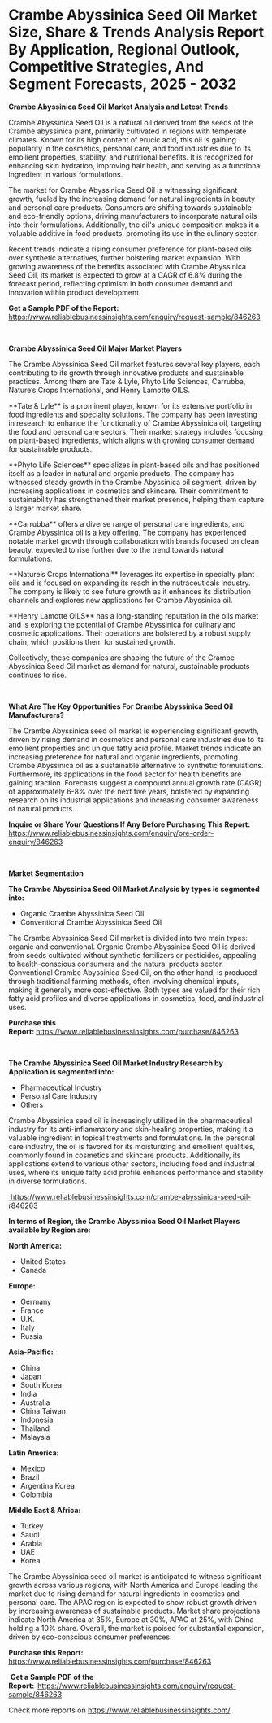 <p><h1>Crambe Abyssinica Seed Oil Market Size, Share & Trends Analysis Report By Application, Regional Outlook, Competitive Strategies, And Segment Forecasts, 2025 - 2032</h1></p><p><strong>Crambe Abyssinica Seed Oil Market Analysis and Latest Trends</strong></p>
<p><p>Crambe Abyssinica Seed Oil is a natural oil derived from the seeds of the Crambe abyssinica plant, primarily cultivated in regions with temperate climates. Known for its high content of erucic acid, this oil is gaining popularity in the cosmetics, personal care, and food industries due to its emollient properties, stability, and nutritional benefits. It is recognized for enhancing skin hydration, improving hair health, and serving as a functional ingredient in various formulations.</p><p>The market for Crambe Abyssinica Seed Oil is witnessing significant growth, fueled by the increasing demand for natural ingredients in beauty and personal care products. Consumers are shifting towards sustainable and eco-friendly options, driving manufacturers to incorporate natural oils into their formulations. Additionally, the oil's unique composition makes it a valuable additive in food products, promoting its use in the culinary sector.</p><p>Recent trends indicate a rising consumer preference for plant-based oils over synthetic alternatives, further bolstering market expansion. With growing awareness of the benefits associated with Crambe Abyssinica Seed Oil, its market is expected to grow at a CAGR of 6.8% during the forecast period, reflecting optimism in both consumer demand and innovation within product development.</p></p>
<p><strong>Get a Sample PDF of the Report:&nbsp;</strong> <a href="https://www.reliablebusinessinsights.com/enquiry/request-sample/846263?utm_campaign=2207&utm_medium=2&utm_source=Github&utm_content=ia&utm_term=08022025&utm_id=crambe-abyssinica-seed-oil">https://www.reliablebusinessinsights.com/enquiry/request-sample/846263</a></p>
<p>&nbsp;</p>
<p><strong>Crambe Abyssinica Seed Oil Major Market Players</strong></p>
<p><p>The Crambe Abyssinica Seed Oil market features several key players, each contributing to its growth through innovative products and sustainable practices. Among them are Tate & Lyle, Phyto Life Sciences, Carrubba, Nature’s Crops International, and Henry Lamotte OILS.</p><p>**Tate & Lyle** is a prominent player, known for its extensive portfolio in food ingredients and specialty solutions. The company has been investing in research to enhance the functionality of Crambe Abyssinica oil, targeting the food and personal care sectors. Their market strategy includes focusing on plant-based ingredients, which aligns with growing consumer demand for sustainable products.</p><p>**Phyto Life Sciences** specializes in plant-based oils and has positioned itself as a leader in natural and organic products. The company has witnessed steady growth in the Crambe Abyssinica oil segment, driven by increasing applications in cosmetics and skincare. Their commitment to sustainability has strengthened their market presence, helping them capture a larger market share.</p><p>**Carrubba** offers a diverse range of personal care ingredients, and Crambe Abyssinica oil is a key offering. The company has experienced notable market growth through collaboration with brands focused on clean beauty, expected to rise further due to the trend towards natural formulations.</p><p>**Nature’s Crops International** leverages its expertise in specialty plant oils and is focused on expanding its reach in the nutraceuticals industry. The company is likely to see future growth as it enhances its distribution channels and explores new applications for Crambe Abyssinica oil.</p><p>**Henry Lamotte OILS** has a long-standing reputation in the oils market and is exploring the potential of Crambe Abyssinica for culinary and cosmetic applications. Their operations are bolstered by a robust supply chain, which positions them for sustained growth.</p><p>Collectively, these companies are shaping the future of the Crambe Abyssinica Seed Oil market as demand for natural, sustainable products continues to rise.</p></p>
<p>&nbsp;</p>
<p><strong>What Are The Key Opportunities For Crambe Abyssinica Seed Oil Manufacturers?</strong></p>
<p><p>The Crambe Abyssinica seed oil market is experiencing significant growth, driven by rising demand in cosmetics and personal care industries due to its emollient properties and unique fatty acid profile. Market trends indicate an increasing preference for natural and organic ingredients, promoting Crambe Abyssinica oil as a sustainable alternative to synthetic formulations. Furthermore, its applications in the food sector for health benefits are gaining traction. Forecasts suggest a compound annual growth rate (CAGR) of approximately 6-8% over the next five years, bolstered by expanding research on its industrial applications and increasing consumer awareness of natural products.</p></p>
<p><strong>Inquire or Share Your Questions If Any Before Purchasing This Report:</strong> <a href="https://www.reliablebusinessinsights.com/enquiry/pre-order-enquiry/846263?utm_campaign=2207&utm_medium=2&utm_source=Github&utm_content=ia&utm_term=08022025&utm_id=crambe-abyssinica-seed-oil">https://www.reliablebusinessinsights.com/enquiry/pre-order-enquiry/846263</a></p>
<p>&nbsp;</p>
<p><strong>Market Segmentation</strong></p>
<p><strong>The Crambe Abyssinica Seed Oil Market Analysis by types is segmented into:</strong></p>
<p><ul><li>Organic Crambe Abyssinica Seed Oil</li><li>Conventional Crambe Abyssinica Seed Oil</li></ul></p>
<p><p>The Crambe Abyssinica Seed Oil market is divided into two main types: organic and conventional. Organic Crambe Abyssinica Seed Oil is derived from seeds cultivated without synthetic fertilizers or pesticides, appealing to health-conscious consumers and the natural products sector. Conventional Crambe Abyssinica Seed Oil, on the other hand, is produced through traditional farming methods, often involving chemical inputs, making it generally more cost-effective. Both types are valued for their rich fatty acid profiles and diverse applications in cosmetics, food, and industrial uses.</p></p>
<p><strong>Purchase this Report:&nbsp;</strong><a href="https://www.reliablebusinessinsights.com/purchase/846263?utm_campaign=2207&utm_medium=2&utm_source=Github&utm_content=ia&utm_term=08022025&utm_id=crambe-abyssinica-seed-oil">https://www.reliablebusinessinsights.com/purchase/846263</a></p>
<p>&nbsp;</p>
<p><strong>The Crambe Abyssinica Seed Oil Market Industry Research by Application is segmented into:</strong></p>
<p><ul><li>Pharmaceutical Industry</li><li>Personal Care Industry</li><li>Others</li></ul></p>
<p><p>Crambe Abyssinica seed oil is increasingly utilized in the pharmaceutical industry for its anti-inflammatory and skin-healing properties, making it a valuable ingredient in topical treatments and formulations. In the personal care industry, the oil is favored for its moisturizing and emollient qualities, commonly found in cosmetics and skincare products. Additionally, its applications extend to various other sectors, including food and industrial uses, where its unique fatty acid profile enhances performance and stability in diverse formulations.</p></p>
<p><a href="https://www.reliablebusinessinsights.com/crambe-abyssinica-seed-oil-r846263?utm_campaign=2207&utm_medium=2&utm_source=Github&utm_content=ia&utm_term=08022025&utm_id=crambe-abyssinica-seed-oil">&nbsp;https://www.reliablebusinessinsights.com/crambe-abyssinica-seed-oil-r846263</a></p>
<p><strong>In terms of Region, the Crambe Abyssinica Seed Oil Market Players available by Region are:</strong></p>
<p>
    <p> <strong> North America: </strong>
        <ul>
            <li>United States</li>
            <li>Canada</li>
        </ul>
        </p> 
    <p> <strong> Europe: </strong>
        <ul>
            <li>Germany</li>
            <li>France</li>
            <li>U.K.</li>
            <li>Italy</li>
            <li>Russia</li>
        </ul>
        </p> 
    <p> <strong> Asia-Pacific: </strong>
        <ul>
            <li>China</li>
            <li>Japan</li>
            <li>South Korea</li>
            <li>India</li>
            <li>Australia</li>
            <li>China Taiwan</li>
            <li>Indonesia</li>
            <li>Thailand</li>
            <li>Malaysia</li>
        </ul>
        </p> 
    <p> <strong> Latin America: </strong>
        <ul>
            <li>Mexico</li>
            <li>Brazil</li>
            <li>Argentina Korea</li>
            <li>Colombia</li>
        </ul>
        </p> 
    <p> <strong> Middle East & Africa: </strong>
        <ul>
            <li>Turkey</li>
            <li>Saudi</li>
            <li>Arabia</li>
            <li>UAE</li>
            <li>Korea</li>
        </ul>
    </p>
    </p>
<p><p>The Crambe Abyssinica seed oil market is anticipated to witness significant growth across various regions, with North America and Europe leading the market due to rising demand for natural ingredients in cosmetics and personal care. The APAC region is expected to show robust growth driven by increasing awareness of sustainable products. Market share projections indicate North America at 35%, Europe at 30%, APAC at 25%, with China holding a 10% share. Overall, the market is poised for substantial expansion, driven by eco-conscious consumer preferences.</p></p>
<p><strong>Purchase this Report: </strong><a href="https://www.reliablebusinessinsights.com/purchase/846263?utm_campaign=2207&utm_medium=2&utm_source=Github&utm_content=ia&utm_term=08022025&utm_id=crambe-abyssinica-seed-oil">https://www.reliablebusinessinsights.com/purchase/846263</a></p>
<p>&nbsp;<strong>Get a Sample PDF of the Report:&nbsp;&nbsp;</strong><a href="https://www.reliablebusinessinsights.com/enquiry/request-sample/846263?utm_campaign=2207&utm_medium=2&utm_source=Github&utm_content=ia&utm_term=08022025&utm_id=crambe-abyssinica-seed-oil">https://www.reliablebusinessinsights.com/enquiry/request-sample/846263</a></p>
<p><strong></strong></p>
<p>Check more reports on <a href="https://www.reliablebusinessinsights.com/?utm_campaign=2207&utm_medium=2&utm_source=Github&utm_content=ia&utm_term=08022025&utm_id=crambe-abyssinica-seed-oil">https://www.reliablebusinessinsights.com/</a></p>